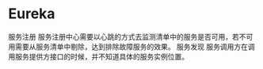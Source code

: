 # Eureka
服务注册
服务注册中心需要以心跳的方式去监测清单中的服务是否可用，若不可用需要从服务清单中剔除，达到排除故障服务的效果。
服务发现
服务调用方在调用服务提供方接口的时候，并不知道具体的服务实例位置。

